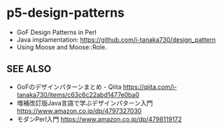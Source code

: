 # p5-design-patterns

* GoF Design Patterns in Perl
* Java implamentation: <https://github.com/i-tanaka730/design_pattern>
* Using Moose and Moose::Role.

## SEE ALSO

* GoFのデザインパターンまとめ - Qiita <https://qiita.com/i-tanaka730/items/c63c6c22abd1477e0ba0>
* 増補改訂版Java言語で学ぶデザインパターン入門 <https://www.amazon.co.jp/dp/4797327030>
* モダンPerl入門 <https://www.amazon.co.jp/dp/4798119172>
